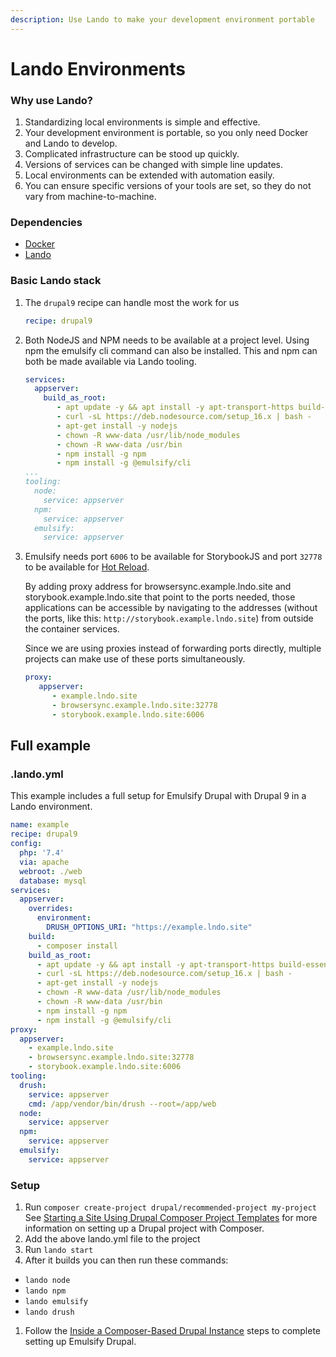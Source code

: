 ```yaml
---
description: Use Lando to make your development environment portable
---
```


# Lando Environments

### Why use Lando?

1. Standardizing local environments is simple and effective.
2. Your development environment is portable, so you only need Docker and Lando to develop.
3. Complicated infrastructure can be stood up quickly.
4. Versions of services can be changed with simple line updates.
5. Local environments can be extended with automation easily.
6. You can ensure specific versions of your tools are set, so they do not vary from machine-to-machine.

### Dependencies

* [Docker](https://docs.docker.com/get-docker/)
* [Lando](https://lando.dev/download/)

### Basic Lando stack

1.  The `drupal9` recipe can handle most the work for us

    ```yaml
    recipe: drupal9
    ```
3.  Both NodeJS and NPM needs to be available at a project level. Using npm the emulsify cli command can also be installed. This and npm can both be made available via Lando tooling.

    ```yaml
    services:
      appserver:
        build_as_root:
           - apt update -y && apt install -y apt-transport-https build-essential unzip
           - curl -sL https://deb.nodesource.com/setup_16.x | bash -
           - apt-get install -y nodejs
           - chown -R www-data /usr/lib/node_modules
           - chown -R www-data /usr/bin
           - npm install -g npm
           - npm install -g @emulsify/cli
    ...
    tooling:
      node:
        service: appserver
      npm:
        service: appserver
      emulsify:
        service: appserver
    ```
3. Emulsify needs port `6006` to be available for StorybookJS and port `32778` to be available for [Hot Reload](./hot-reload-drupal.md).

   By adding proxy address for browsersync.example.lndo.site and storybook.example.lndo.site that point to the ports needed, those applications can be accessible by navigating to the addresses (without the ports, like this: `http://storybook.example.lndo.site`) from outside the container services.

   Since we are using proxies instead of forwarding ports directly, multiple projects can make use of these ports simultaneously.
   ```yaml
   proxy:
      appserver:
         - example.lndo.site
         - browsersync.example.lndo.site:32778
         - storybook.example.lndo.site:6006 
   ```

## Full example

### .lando.yml

This example includes a full setup for Emulsify Drupal with Drupal 9 in a Lando environment.

```yaml
name: example
recipe: drupal9
config:
  php: '7.4'
  via: apache
  webroot: ./web
  database: mysql
services:
  appserver:
    overrides:
      environment:
        DRUSH_OPTIONS_URI: "https://example.lndo.site"
    build:
      - composer install
    build_as_root:
      - apt update -y && apt install -y apt-transport-https build-essential unzip
      - curl -sL https://deb.nodesource.com/setup_16.x | bash -
      - apt-get install -y nodejs
      - chown -R www-data /usr/lib/node_modules
      - chown -R www-data /usr/bin
      - npm install -g npm
      - npm install -g @emulsify/cli
proxy:
  appserver:
    - example.lndo.site
    - browsersync.example.lndo.site:32778
    - storybook.example.lndo.site:6006
tooling:
  drush:
    service: appserver
    cmd: /app/vendor/bin/drush --root=/app/web
  node:
    service: appserver
  npm:
    service: appserver
  emulsify:
    service: appserver
```

### Setup

1. Run `composer create-project drupal/recommended-project my-project` See [Starting a Site Using Drupal Composer Project Templates](https://www.drupal.org/docs/develop/using-composer/starting-a-site-using-drupal-composer-project-templates) for more information on setting up a Drupal project with Composer.
2. Add the above lando.yml file to the project
3. Run `lando start`
4. After it builds you can then run these commands:

* `lando node`
* `lando npm`
* `lando emulsify`
* `lando drush`

1. Follow the [Inside a Composer-Based Drupal Instance](emulsify-drupal/emulsify-drupal#inside-a-composer-based-drupal-instance) steps to complete setting up Emulsify Drupal.
